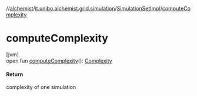 //[alchemist](../../../index.md)/[it.unibo.alchemist.grid.simulation](../index.md)/[SimulationSetImpl](index.md)/[computeComplexity](compute-complexity.md)

# computeComplexity

[jvm]\
open fun [computeComplexity](compute-complexity.md)(): [Complexity](../-complexity/index.md)

#### Return

complexity of one simulation
